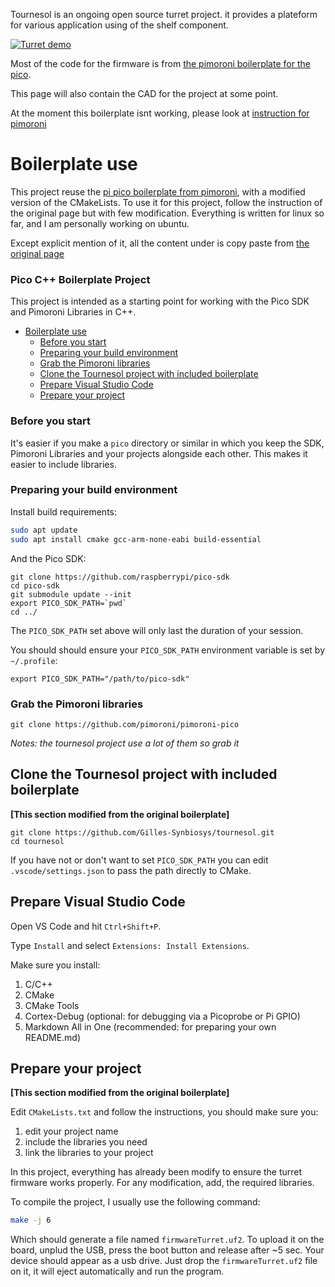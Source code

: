 Tournesol is an ongoing open source turret project. it provides a plateform for various application using of the shelf component.


[![Turret demo](https://i.sstatic.net/q3ceS.png)](https://youtube.com/shorts/8F_CqU9SZ6w "Tournesol demo")




Most of the code for the firmware is from [the pimoroni boilerplate for the pico](https://github.com/pimoroni/pico-boilerplate).

This page will also contain the CAD for the project at some point.

At the moment this boilerplate isnt working, please look at [instruction for pimoroni](boilerplate_instructions.md)

# Boilerplate use

This project reuse the [pi pico boilerplate from pimoroni](https://github.com/pimoroni/pico-boilerplate), with a modified version of the CMakeLists. To use it for this project, follow the instruction of the original page but with few modification. Everything is written for linux so far, and I am personally working on ubuntu.

Except explicit mention of it, all the content under is copy paste from [the original page](https://github.com/pimoroni/pico-boilerplate)

### Pico C++ Boilerplate Project<!-- omit in toc -->

This project is intended as a starting point for working with the Pico SDK and Pimoroni Libraries in C++.

- [Boilerplate use](#boilerplate-use)
    - [Before you start](#before-you-start)
    - [Preparing your build environment](#preparing-your-build-environment)
    - [Grab the Pimoroni libraries](#grab-the-pimoroni-libraries)
  - [Clone the Tournesol project with included boilerplate](#clone-the-tournesol-project-with-included-boilerplate)
  - [Prepare Visual Studio Code](#prepare-visual-studio-code)
  - [Prepare your project](#prepare-your-project)

### Before you start

It's easier if you make a `pico` directory or similar in which you keep the SDK, Pimoroni Libraries and your projects alongside each other. This makes it easier to include libraries.

### Preparing your build environment

Install build requirements:

```bash
sudo apt update
sudo apt install cmake gcc-arm-none-eabi build-essential
```

And the Pico SDK:

```
git clone https://github.com/raspberrypi/pico-sdk
cd pico-sdk
git submodule update --init
export PICO_SDK_PATH=`pwd`
cd ../
```

The `PICO_SDK_PATH` set above will only last the duration of your session.

You should should ensure your `PICO_SDK_PATH` environment variable is set by `~/.profile`:

```
export PICO_SDK_PATH="/path/to/pico-sdk"
```

### Grab the Pimoroni libraries

```
git clone https://github.com/pimoroni/pimoroni-pico
```
*Notes: the tournesol project use a lot of them so grab it*

## Clone the Tournesol project with included boilerplate 
**[This section modified from the original boilerplate]** 
```
git clone https://github.com/Gilles-Synbiosys/tournesol.git
cd tournesol
```

If you have not or don't want to set `PICO_SDK_PATH` you can edit `.vscode/settings.json` to pass the path directly to CMake.

## Prepare Visual Studio Code

Open VS Code and hit `Ctrl+Shift+P`.

Type `Install` and select `Extensions: Install Extensions`.

Make sure you install:

1. C/C++
2. CMake
3. CMake Tools
4. Cortex-Debug (optional: for debugging via a Picoprobe or Pi GPIO)
5. Markdown All in One (recommended: for preparing your own README.md)

## Prepare your project

**[This section modified from the original boilerplate]** 

Edit `CMakeLists.txt` and follow the instructions, you should make sure you:

1. edit your project name
2. include the libraries you need
2. link the libraries to your project

In this project, everything has already been modify to ensure the turret firmware works properly. For any modification, add, the required libraries.

To compile the project, I usually use the following command: 

``` bash
make -j 6
```
Which should generate a file named `firmwareTurret.uf2`. To upload it on the board, unplud the USB, press the boot button and release after ~5 sec. Your device should appear as a usb drive. Just drop the `firmwareTurret.uf2` file on it, it will eject automatically and run the program.
